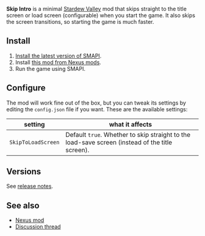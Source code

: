 **Skip Intro** is a minimal [Stardew Valley](http://stardewvalley.net/) mod that skips straight to
the title screen or load screen (configurable) when you start the game. It also skips the screen
transitions, so starting the game is much faster.

## Install
1. [Install the latest version of SMAPI](https://smapi.io/).
2. Install [this mod from Nexus mods](http://www.nexusmods.com/stardewvalley/mods/533).
3. Run the game using SMAPI.

## Configure
The mod will work fine out of the box, but you can tweak its settings by editing the `config.json`
file if you want. These are the available settings:

| setting           | what it affects
| ----------------- | -------------------
| `SkipToLoadScreen` | Default `true`. Whether to skip straight to the load-save screen (instead of the title screen).

## Versions
See [release notes](release-notes.md).

## See also
* [Nexus mod](http://www.nexusmods.com/stardewvalley/mods/533)
* [Discussion thread](http://community.playstarbound.com/threads/smapi-skip-intro.123673/)
